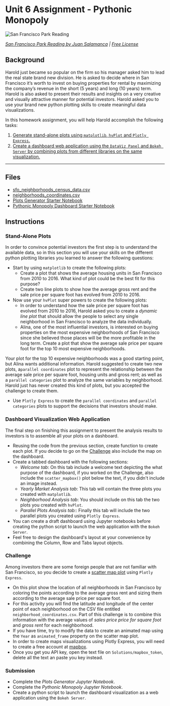 # Unit 6 Assignment - Pythonic Monopoly

![San Francisco Park Reading](Images/san-francisco-park-reading.jpg)

*[San Francisco Park Reading by Juan Salamanca](https://www.pexels.com/photo/park-san-francisco-reading-61109/) | [Free License](https://www.pexels.com/photo-license/)*

## Background

Harold just became so popular on the firm so his manager asked him to lead the real state brand new division. He is asked to decide where in San Francisco it’s worth to invest on buying properties for rental by maximizing the company’s revenue in the short (5 years) and long (10 years) term. Harold is also asked to present their results and insights on a very creative and visually attractive manner for potential investors. Harold asked you to use your brand new python plotting skills to create meaningful data visualizations.

In this homework assignment, you will help Harold accomplish the following tasks:

1. [Generate stand-alone plots using `matplotlib`, `hvPlot` and `Plotly Express`.](#Stand-Alone-Plots)
2. [Create a dashboard web application using the `DataViz Panel` and `Bokeh Server` by combining plots from different libraries on the same visualization.](#Dashboard-Visualization-Web-Application)

---

## Files

* [sfo_neighborhoods_census_data.csv](../Data/sfo_neighborhoods_census_data.csv)
* [neighborhoods_coordinates.csv](../Data/neighborhoods_coordinates.csv)
* [Plots Generator Starter Notebook](Resources/plots_generator.ipynb)
* [Pythonic Monopoly Dashboard Starter Notebook](Resources/pythonic_monopoly_dashboard.ipynb)

## Instructions

### Stand-Alone Plots

In order to convince potential investors the first step is to understand the available data, so in this section you will use your skills on the different python plotting libraries you learned to answer the following questions:

* Start by using `matplotlib` to create the following plots:
  * Create a plot that shows the average housing units in San Francisco from 2010 to 2016. What kind of plot could be the best fit for this purpose?
  * Create two line plots to show how the average gross rent and the sale price per square foot has evolved from 2010 to 2016.
* Now use your `hvPlot` super powers to create the following plots:
  * In order to understand how the sale price per square foot has evolved from 2010 to 2016, Harold asked you to create a *dynamic line plot* that should allow the people to select any single neighborhood in San Francisco to analyze the data individually.
  * Alina, one of the most influential investors, is interested on buying properties on the most expensive neighborhoods of San Francisco since she believed those places will be the more profitable in the long term. Create a plot that show the average sale price per square foot for the top 10 most expensive neighborhoods.

Your plot for the top 10 expensive neighborhoods was a good starting point, but Alina wants additional information. Harold suggested to create two new plots, a`parallel coordinates` plot to represent the relationship between the average sale price per square foot, housing units and gross rent; as well as a `parallel categories` plot to analyze the same variables by neighborhood. Harold just has never created this kind of plots, but you accepted the challenge to create them.

* Use `Plotly Express` to create the `parallel coordinates` and `parallel categories` plots to support the decisions that investors should make.

### Dashboard Visualization Web Application

The final step on finishing this assignment to present the analysis results to investors is to assemble all your plots on a dashboard.

* Reusing the code from the previous section, create function to create each plot. If you decide to go on the [Challenge](#Challenge) also include the map on the dashboard.
* Create a tabbed dashboard with the following sections:
  * _Welcome tab_: On this tab include a welcome text depicting the what purpose of the dashboard, if you worked on the Challenge, also include the `scatter_mapbox()` plot below the text, if you didn't include an image instead.
  * _Yearly Market Analysis tab_: This tab will contain the three plots you created with `matplotlib`.
  * _Neighborhood Analysis tab_: You should include on this tab the two plots you created with `hvPlot`.
  * _Parallel Plots Analysis tab:_: Finally this tab will include the two parallel plots you created using `Plotly Express`.
* You can create a draft dashboard using Jupyter notebooks before creating the python script to launch the web application with the `Bokeh Server`.
* Feel free to design the dashboard's layout at your convenience by combining the Column, Row and Tabs layout objects.

### Challenge

Among investors there are some foreign people that are not familiar with San Francisco, so you decide to create a [scatter map plot](https://www.plotly.express/#Maps) using `Plotly Express`.

* On this plot show the location of all neighborhoods in San Francisco by coloring the points according to the average gross rent and sizing them according to the average sale price per square foot.
* For this activity you will find the latitude and longitude of the center point of each neighborhood on the CSV file entitled `neighborhood_coordinates.csv`. Part of this challenge is to combine this information with the average values of *sales price price for square foot* and *gross rent* for each neighborhood.
* If you have time, try to modify the data to create an animated map using the `Year` as `animated_frame` property on the scatter map plot.
* In order to create maps visualizations using Plotly Express, you will need to create a free account at [mapbox](https://www.mapbox.com/).
* Once you get you API key, open the text file on `Solutions/mapbox_token`, delete all the text an paste you key instead.

### Submission

* Complete the *Plots Generator Jupyter Notebook*.
* Complete the *Pythonic Monopoly Jupyter Notebook*.
* Create a python script to launch the dashboard visualization as a web application using the `Bokeh Server`.
